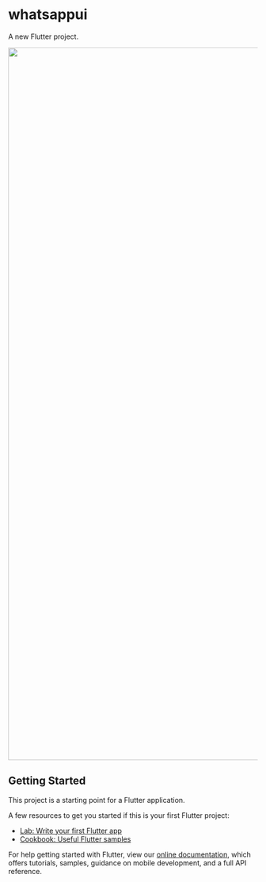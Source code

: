 # whatsappui

A new Flutter project.

<p align="center"><img src="https://user-images.githubusercontent.com/65016071/170355163-0f316fcb-38c3-4a30-b6f3-1b86720b382f.jpg" width="2560" height="1440"></p>


## Getting Started

This project is a starting point for a Flutter application.

A few resources to get you started if this is your first Flutter project:

- [Lab: Write your first Flutter app](https://flutter.dev/docs/get-started/codelab)
- [Cookbook: Useful Flutter samples](https://flutter.dev/docs/cookbook)

For help getting started with Flutter, view our
[online documentation](https://flutter.dev/docs), which offers tutorials,
samples, guidance on mobile development, and a full API reference.
